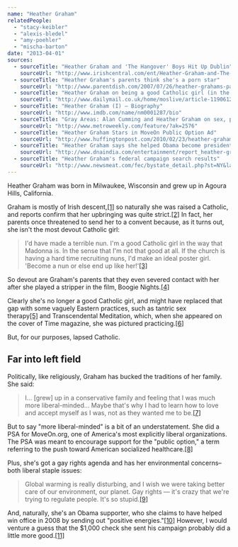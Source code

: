 ```yaml
---
name: "Heather Graham"
relatedPeople:
  - "stacy-keibler"
  - "alexis-bledel"
  - "amy-poehler"
  - "mischa-barton"
date: "2013-04-01"
sources:
  - sourceTitle: "Heather Graham and 'The Hangover' Boys Hit Up Dublin"
    sourceUrl: "http://www.irishcentral.com/ent/Heather-Graham-and-The-Hangover-boys-hit-up-Dublin-48488077.html"
  - sourceTitle: "Heather Graham's parents think she's a porn star"
    sourceUrl: "http://www.parentdish.com/2007/07/26/heather-grahams-parents-think-shes-a-porn-star/"
  - sourceTitle: "Heather Graham on being a good Catholic girl (in the way Madonna is)"
    sourceUrl: "http://www.dailymail.co.uk/home/moslive/article-1190612/Heather-Graham-good-Catholic-girl-way-Madonna-is.html"
  - sourceTitle: "Heather Graham (I) – Biography"
    sourceUrl: "http://www.imdb.com/name/nm0001287/bio"
  - sourceTitle: "Gray Areas: Alan Cumming and Heather Graham on sex, politics, lesbian chic and their new movie 'Gray Matters.'"
    sourceUrl: "http://www.metroweekly.com/feature/?ak=2576"
  - sourceTitle: "Heather Graham Stars in MoveOn Public Option Ad"
    sourceUrl: "http://www.huffingtonpost.com/2010/02/23/heather-graham-stars-in-m_n_473101.html"
  - sourceTitle: "Heather Graham says she helped Obama become president through witchcraft"
    sourceUrl: "http://www.dnaindia.com/entertainment/report_heather-graham-says-she-helped-obama-become-president-through-witchcraft_1318326"
  - sourceTitle: "Heather Graham's federal campaign search results"
    sourceUrl: "http://www.newsmeat.com/fec/bystate_detail.php?st=NY&last=Graham&first=Heather"
---
```


Heather Graham was born in Milwaukee, Wisconsin and grew up in Agoura Hills, California.

Graham is mostly of Irish descent,<a class="source-citation" href="#http://www.irishcentral.com/ent/Heather-Graham-and-The-Hangover-boys-hit-up-Dublin-48488077.html" title="Heather Graham and &apos;The Hangover&apos; Boys Hit Up Dublin">[1]</a> so naturally she was raised a Catholic, and reports confirm that her upbringing was quite strict.<a class="source-citation" href="#http://www.parentdish.com/2007/07/26/heather-grahams-parents-think-shes-a-porn-star/" title="Heather Graham&apos;s parents think she&apos;s a porn star">[2]</a> In fact, her parents once threatened to send her to a convent because, as it turns out, she isn't the most devout Catholic girl:

>I'd have made a terrible nun. I'm a good Catholic girl in the way that Madonna is. In the sense that I'm not that good at all. If the church is having a hard time recruiting nuns, I'd make an ideal poster girl. 'Become a nun or else end up like her!'<a class="source-citation" href="#http://www.dailymail.co.uk/home/moslive/article-1190612/Heather-Graham-good-Catholic-girl-way-Madonna-is.html" title="Heather Graham on being a good Catholic girl (in the way Madonna is)">[3]</a>

So devout are Graham's parents that they even severed contact with her after she played a stripper in the film, Boogie Nights.<a class="source-citation" href="#http://www.parentdish.com/2007/07/26/heather-grahams-parents-think-shes-a-porn-star/" title="Heather Graham&apos;s parents think she&apos;s a porn star">[4]</a>

Clearly she's no longer a good Catholic girl, and might have replaced that gap with some vaguely Eastern practices, such as tantric sex therapy<a class="source-citation" href="#http://www.dailymail.co.uk/home/moslive/article-1190612/Heather-Graham-good-Catholic-girl-way-Madonna-is.html" title="Heather Graham on being a good Catholic girl (in the way Madonna is)">[5]</a> and Transcendental Meditation, which, when she appeared on the cover of Time magazine, she was pictured practicing.<a class="source-citation" href="#http://www.imdb.com/name/nm0001287/bio" title="Heather Graham (I) – Biography">[6]</a>

But, for our purposes, lapsed Catholic.


## Far into left field

Politically, like religiously, Graham has bucked the traditions of her family. She said:

>I… [grew] up in a conservative family and feeling that I was much more liberal-minded… Maybe that's why I had to learn how to love and accept myself as I was, not as they wanted me to be.<a class="source-citation" href="#http://www.metroweekly.com/feature/?ak=2576" title="Gray Areas: Alan Cumming and Heather Graham on sex, politics, lesbian chic and their new movie &apos;Gray Matters.&apos;">[7]</a>

But to say "more liberal-minded" is a bit of an understatement. She did a PSA for MoveOn.org, one of America's most explicitly liberal organizations. The PSA was meant to encourage support for the "public option," a term referring to the push toward American socialized healthcare.<a class="source-citation" href="#http://www.huffingtonpost.com/2010/02/23/heather-graham-stars-in-m_n_473101.html" title="Heather Graham Stars in MoveOn Public Option Ad">[8]</a>

Plus, she's got a gay rights agenda and has her environmental concerns–both liberal staple issues:

>Global warming is really disturbing, and I wish we were taking better care of our environment, our planet. Gay rights — it's crazy that we're trying to regulate people. It's so stupid.<a class="source-citation" href="#http://www.metroweekly.com/feature/?ak=2576" title="Gray Areas: Alan Cumming and Heather Graham on sex, politics, lesbian chic and their new movie &apos;Gray Matters.&apos;">[9]</a>

And, naturally, she's an Obama supporter, who she claims to have helped win office in 2008 by sending out "positive energies."<a class="source-citation" href="#http://www.dnaindia.com/entertainment/report_heather-graham-says-she-helped-obama-become-president-through-witchcraft_1318326" title="Heather Graham says she helped Obama become president through witchcraft">[10]</a> However, I would venture a guess that the $1,000 check she sent his campaign probably did a little more good.<a class="source-citation" href="#http://www.newsmeat.com/fec/bystate_detail.php?st=NY&last=Graham&first=Heather" title="Heather Graham&apos;s federal campaign search results">[11]</a>